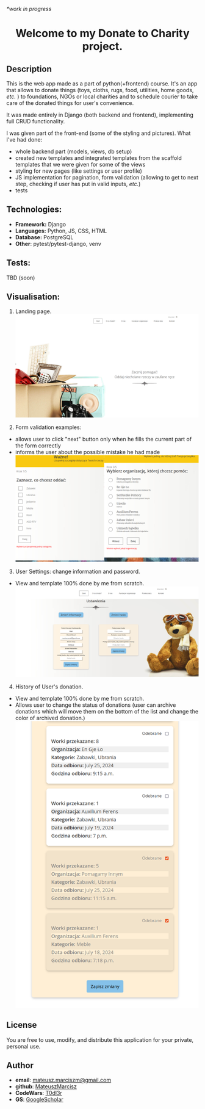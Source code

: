 <i>*work in progress</i>

<h1 align="center">Welcome to my <strong>Donate to Charity</strong> project.</h1>

## Description

<p>This is the web app made as a part of python(+frontend) course.
It's an app that allows to donate things (toys, cloths, rugs, food, utilities, home goods, <i>etc.</i> ) to foundations, NGOs or local charities
and to schedule courier to take care of the donated things for user's convenience. </p>
<p>It was made entirely in Django (both backend and frontend), implementing full CRUD functionality.</p>

I was given part of the front-end (some of the styling and pictures). What I've had done:
- whole backend part (models, views, db setup)
- created new templates and integrated templates from the scaffold templates that we were given for some of the views
- styling for new pages (like settings or user profile)
- JS implementation for pagination, form validation (allowing to get to next step, checking if user has put in valid inputs, <i>etc.</i>)
- tests


## Technologies:
- **Framework:** Django
- **Languages:** Python, JS, CSS, HTML
- **Database:** PostgreSQL
- **Other**: pytest/pytest-django, venv

## Tests:
TBD (soon)


## Visualisation:
1. Landing page.
![landing page](charity_donations/static/images/visual_landing_page.png)

2. Form validation examples:
- allows user to click "next" button only when he fills the current part of the form correctly
- informs the user about the possible mistake he had made
![form validation](charity_donations/static/images/visual_form_validation_example.png)

3. User Settings: change information and password.
- View and template 100% done by me from scratch.
![User Profile](charity_donations/static/images/visual_settings.png)

4. History of User's donation.
- View and template 100% done by me from scratch.
- Allows user to change the status of donations (user can archive donations which will move them on the bottom of the list and change the color of archived donation.)
![donation history](charity_donations/static/images/visual_donation_history.png)

## License
You are free to use, modify, and distribute this application for your private, personal use.

## Author
- **email**: mateusz.marciszm@gmail.com
- **github**: [MateuszMarcisz](https://github.com/MateuszMarcisz)
- **CodeWars**: [T0dl3r](https://www.codewars.com/users/T0dl3r)
- **GS**: [GoogleScholar](https://scholar.google.com/citations?user=QW3tlewAAAAJ&hl=en)